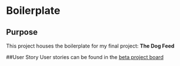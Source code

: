 # Boilerplate

## Purpose

This project houses the boilerplate for my final project: **The Dog Feed**

##User Story
User stories can be found in the [beta project board](https://github.com/hennessyevan/react-express-boilerplate/projects/1)